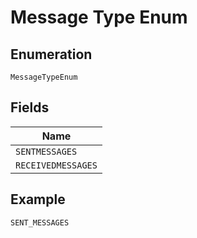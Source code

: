 
# Message Type Enum

## Enumeration

`MessageTypeEnum`

## Fields

| Name |
|  --- |
| `SENTMESSAGES` |
| `RECEIVEDMESSAGES` |

## Example

```
SENT_MESSAGES
```

